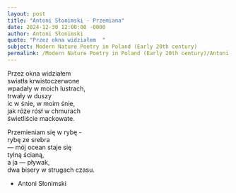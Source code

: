 ```yaml
---
layout: post
title: "Antoni Słonimski - Przemiana"
date: 2024-12-30 12:00:00 -0000
author: Antoni Słonimski
quote: "Przez okna widziałem  "
subject: Modern Nature Poetry in Poland (Early 20th century)
permalink: /Modern Nature Poetry in Poland (Early 20th century)/Antoni Słonimski/Antoni Słonimski - Przemiana
---
```


Przez okna widziałem  
swiatła krwistoczerwone  
wpadały w moich lustrach,  
trwały w duszy  
ic w śnie, w moim śnie,  
jak róże rósł w chmurach  
świetliście mackowate.

Przemieniam się w rybę -  
rybę ze srebra  
— mój ocean staje się  
tylną ścianą,  
a ja — pływak,  
dwa bisery w strugach czasu.

- Antoni Słonimski
